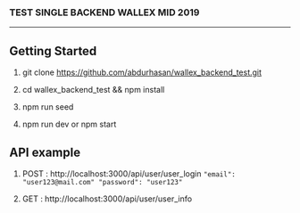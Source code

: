 
### TEST SINGLE BACKEND WALLEX MID 2019

---

## Getting Started



1.  git clone https://github.com/abdurhasan/wallex_backend_test.git
    
2.  cd wallex_backend_test && npm install
 
2.  npm run seed

3.  npm run dev    or   npm start
   


## API example



1.  POST : http://localhost:3000/api/user/user_login
            ```
            "email": "user123@mail.com"
            "password": "user123"
            ```


    
2.  GET : http://localhost:3000/api/user/user_info
 